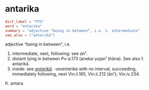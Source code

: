 # antarika

``` toml
dict_label = "PTS"
word = "antarika"
summary = "adjective “being in between”, i.e. 1. intermediate"
see_also = ["antarikā"]
```

adjective “being in between”, i.e.

1. intermediate, next, following: see *an*˚.
2. distant lying in between Pv\-a.173 (aneka\-yojan˚ ṭhāna). See also f. antarikā.
3. inside: see *[antarikā](antarikā.md)*. *\-anantarika* with no interval, succeeding, immediately following, next Vin.ii.165, Vin.ii.212 (ān˚); Vin.iv.234.

fr. antara

